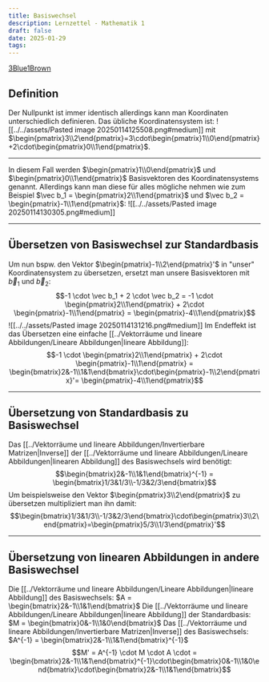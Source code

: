 ```yaml
---
title: Basiswechsel
description: Lernzettel - Mathematik 1
draft: false
date: 2025-01-29
tags:
---
```

[3Blue1Brown](https://www.youtube.com/watch?v=P2LTAUO1TdA)
## Definition 
Der Nullpunkt ist immer identisch allerdings kann man Koordinaten unterschiedlich definieren. Das übliche Koordinatensystem ist:
![[../../assets/Pasted image 20250114125508.png#medium]]
mit $\begin{pmatrix}3\\2\end{pmatrix}=3\cdot\begin{pmatrix}1\\0\end{pmatrix}+2\cdot\begin{pmatrix}0\\1\end{pmatrix}$. 

---
In diesem Fall werden $\begin{pmatrix}1\\0\end{pmatrix}$ und $\begin{pmatrix}0\\1\end{pmatrix}$ Basisvektoren des Koordinatensystems genannt. Allerdings kann man diese für alles mögliche nehmen wie zum Beispiel $\vec b_1 = \begin{pmatrix}2\\1\end{pmatrix}$ und $\vec b_2 = \begin{pmatrix}-1\\1\end{pmatrix}$:
![[../../assets/Pasted image 20250114130305.png#medium]]

---
## Übersetzen von Basiswechsel zur Standardbasis
Um nun bspw. den Vektor $\begin{pmatrix}-1\\2\end{pmatrix}'$ in "unser" Koordinatensystem zu übersetzen, ersetzt man unsere Basisvektoren mit $\vec b_1$ und $\vec b_2$:
$$-1 \cdot \vec b_1 + 2 \cdot \vec b_2 = -1 \cdot \begin{pmatrix}2\\1\end{pmatrix} + 2\cdot \begin{pmatrix}-1\\1\end{pmatrix} = \begin{pmatrix}-4\\1\end{pmatrix}$$
![[../../assets/Pasted image 20250114131216.png#medium]]
Im Endeffekt ist das Übersetzen eine einfache [[../Vektorräume und lineare Abbildungen/Lineare Abbildungen|lineare Abbildung]]:
$$-1 \cdot \begin{pmatrix}2\\1\end{pmatrix} + 2\cdot \begin{pmatrix}-1\\1\end{pmatrix} = \begin{bmatrix}2&-1\\1&1\end{bmatrix}\cdot\begin{pmatrix}-1\\2\end{pmatrix}'= \begin{pmatrix}-4\\1\end{pmatrix}$$

---
## Übersetzung von Standardbasis zu Basiswechsel
Das [[../Vektorräume und lineare Abbildungen/Invertierbare Matrizen|Inverse]] der [[../Vektorräume und lineare Abbildungen/Lineare Abbildungen|linearen Abbildung]] des Basiswechsels wird benötigt:
$$\begin{bmatrix}2&-1\\1&1\end{bmatrix}^{-1} = \begin{bmatrix}1/3&1/3\\-1/3&2/3\end{bmatrix}$$
Um beispielsweise den Vektor $\begin{pmatrix}3\\2\end{pmatrix}$ zu übersetzen multipliziert man ihn damit:
$$\begin{bmatrix}1/3&1/3\\-1/3&2/3\end{bmatrix}\cdot\begin{pmatrix}3\\2\end{pmatrix}=\begin{pmatrix}5/3\\1/3\end{pmatrix}'$$

---
## Übersetzung von linearen Abbildungen in andere Basiswechsel
Die [[../Vektorräume und lineare Abbildungen/Lineare Abbildungen|lineare Abbildung]] des Basiswechsels: $A = \begin{bmatrix}2&-1\\1&1\end{bmatrix}$
Die [[../Vektorräume und lineare Abbildungen/Lineare Abbildungen|lineare Abbildung]] der Standardbasis: $M = \begin{bmatrix}0&-1\\1&0\end{bmatrix}$
Das [[../Vektorräume und lineare Abbildungen/Invertierbare Matrizen|Inverse]] des Basiswechsels: $A^{-1} = \begin{bmatrix}2&-1\\1&1\end{bmatrix}^{-1}$
$$M' = A^{-1} \cdot M \cdot A \cdot = \begin{bmatrix}2&-1\\1&1\end{bmatrix}^{-1}\cdot\begin{bmatrix}0&-1\\1&0\end{bmatrix}\cdot\begin{bmatrix}2&-1\\1&1\end{bmatrix}$$
